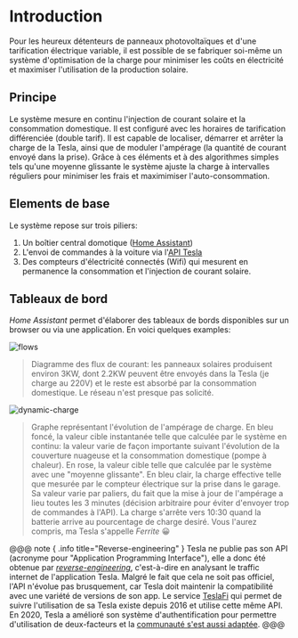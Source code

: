 # Introduction

Pour les heureux détenteurs de panneaux photovoltaïques et d'une tarification électrique variable, il est possible de se fabriquer soi-même un système d'optimisation de la charge pour minimiser les coûts en électricité et maximiser l'utilisation de la production solaire.

## Principe
Le système mesure en continu l'injection de courant solaire et la consommation domestique. Il est configuré avec les horaires de tarification différenciée (double tarif). Il est capable de localiser, démarrer et arrêter la charge de la Tesla, ainsi que de moduler l'ampérage (la quantité de courant envoyé dans la prise). Grâce à ces éléments et à des algorithmes simples tels qu'une moyenne glissante le système ajuste la charge à intervalles réguliers pour minimiser les frais et maximimiser l'auto-consommation.   

## Elements de base
Le système repose sur trois piliers:

1. Un boîtier central domotique ([Home Assistant](https://www.home-assistant.io/))
2. L'envoi de commandes à la voiture via l'[API Tesla](https://www.teslaapi.io/) 
3. Des compteurs d'électricité connectés (Wifi) qui mesurent en permanence la consommation et l'injection de courant solaire. 

## Tableaux de bord
*Home Assistant* permet d'élaborer des tableaux de bords disponibles sur un browser ou via une application. En voici quelques examples:

![flows](.../flows.gif)
> Diagramme des flux de courant: les panneaux solaires produisent environ 3KW, dont 2.2KW peuvent être envoyés dans la Tesla (je charge au 220V) et le reste est absorbé par la consommation domestique. Le réseau n'est presque pas solicité. 

![dynamic-charge](.../dynamic-charge.png)
> Graphe représentant l'évolution de l'ampérage de charge. En bleu foncé, la valeur cible instantanée telle que calculée par le système en continu: la valeur varie de façon importante suivant l'évolution de la couverture nuageuse et la consommation domestique (pompe à chaleur). En rose, la valeur cible telle que calculée par le système avec une "moyenne glissante". En bleu clair, la charge effective telle que mesurée par le compteur électrique sur la prise dans le garage. Sa valeur varie par paliers, du fait que la mise à jour de l'ampérage a lieu toutes les 3 minutes (décision arbitraire pour éviter d'envoyer trop de commandes à l'API). La charge s'arrête vers 10:30 quand la batterie arrive au pourcentage de charge desiré. Vous l'aurez compris, ma Tesla s'appelle *Ferrite* 😀 

@@@ note { .info title="Reverse-engineering" }
Tesla ne publie pas son API (acronyme pour "Application Programming Interface"), elle a donc été obtenue par *[reverse-engineering](https://www.teslaapi.io/#is-this-api-official)*, c'est-à-dire en analysant le traffic internet de l'application Tesla. Malgré le fait que cela ne soit pas officiel, l'API n'évolue pas brusquement, car Tesla doit maintenir la compatibilité avec une variété de versions de son app. Le service [TeslaFi](https://about.teslafi.com/) qui permet de suivre l'utilisation de sa Tesla existe depuis 2016 et utilise cette même API. En 2020, Tesla a amélioré son système d'authentification pour permettre d'utilisation de deux-facteurs et la [communauté s'est aussi adaptée](https://support.teslafi.com/en/communities/1/topics/16979-tesla-v3-api-tokens). 
@@@